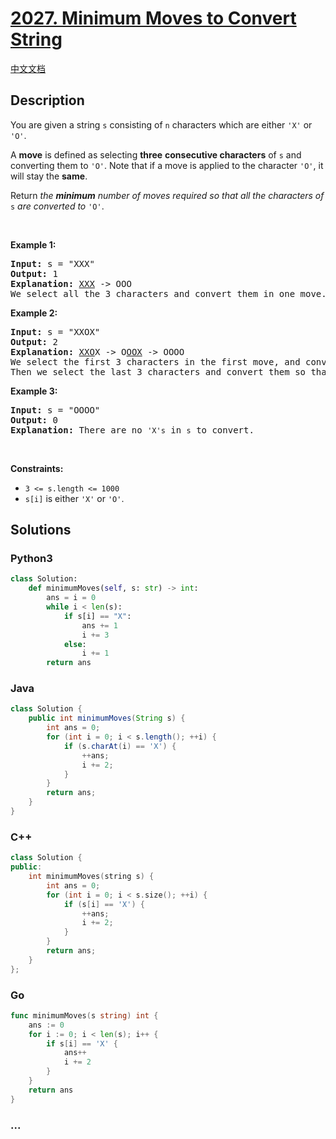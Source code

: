 # [2027. Minimum Moves to Convert String](https://leetcode.com/problems/minimum-moves-to-convert-string)

[中文文档](/solution/2000-2099/2027.Minimum%20Moves%20to%20Convert%20String/README.md)

## Description

<p>You are given a string <code>s</code> consisting of <code>n</code> characters which are either <code>&#39;X&#39;</code> or <code>&#39;O&#39;</code>.</p>

<p>A <strong>move</strong> is defined as selecting <strong>three</strong> <strong>consecutive characters</strong> of <code>s</code> and converting them to <code>&#39;O&#39;</code>. Note that if a move is applied to the character <code>&#39;O&#39;</code>, it will stay the <strong>same</strong>.</p>

<p>Return <em>the <strong>minimum</strong> number of moves required so that all the characters of </em><code>s</code><em> are converted to </em><code>&#39;O&#39;</code>.</p>

<p>&nbsp;</p>
<p><strong class="example">Example 1:</strong></p>

<pre>
<strong>Input:</strong> s = &quot;XXX&quot;
<strong>Output:</strong> 1
<strong>Explanation:</strong> <u>XXX</u> -&gt; OOO
We select all the 3 characters and convert them in one move.
</pre>

<p><strong class="example">Example 2:</strong></p>

<pre>
<strong>Input:</strong> s = &quot;XXOX&quot;
<strong>Output:</strong> 2
<strong>Explanation:</strong> <u>XXO</u>X -&gt; O<u>OOX</u> -&gt; OOOO
We select the first 3 characters in the first move, and convert them to <code>&#39;O&#39;</code>.
Then we select the last 3 characters and convert them so that the final string contains all <code>&#39;O&#39;</code>s.</pre>

<p><strong class="example">Example 3:</strong></p>

<pre>
<strong>Input:</strong> s = &quot;OOOO&quot;
<strong>Output:</strong> 0
<strong>Explanation:</strong> There are no <code>&#39;X&#39;s</code> in <code>s</code> to convert.
</pre>

<p>&nbsp;</p>
<p><strong>Constraints:</strong></p>

<ul>
	<li><code>3 &lt;= s.length &lt;= 1000</code></li>
	<li><code>s[i]</code> is either <code>&#39;X&#39;</code> or <code>&#39;O&#39;</code>.</li>
</ul>

## Solutions

<!-- tabs:start -->

### **Python3**

```python
class Solution:
    def minimumMoves(self, s: str) -> int:
        ans = i = 0
        while i < len(s):
            if s[i] == "X":
                ans += 1
                i += 3
            else:
                i += 1
        return ans
```

### **Java**

```java
class Solution {
    public int minimumMoves(String s) {
        int ans = 0;
        for (int i = 0; i < s.length(); ++i) {
            if (s.charAt(i) == 'X') {
                ++ans;
                i += 2;
            }
        }
        return ans;
    }
}
```

### **C++**

```cpp
class Solution {
public:
    int minimumMoves(string s) {
        int ans = 0;
        for (int i = 0; i < s.size(); ++i) {
            if (s[i] == 'X') {
                ++ans;
                i += 2;
            }
        }
        return ans;
    }
};
```

### **Go**

```go
func minimumMoves(s string) int {
	ans := 0
	for i := 0; i < len(s); i++ {
		if s[i] == 'X' {
			ans++
			i += 2
		}
	}
	return ans
}
```

### **...**

```

```

<!-- tabs:end -->
